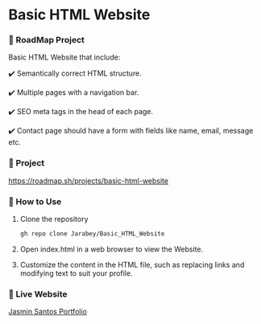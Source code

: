 # Basic HTML Website
### 🌟 RoadMap Project
Basic HTML Website that include:

✔️ Semantically correct HTML structure.

✔️ Multiple pages with a navigation bar.

✔️ SEO meta tags in the head of each page.

✔️ Contact page should have a form with fields like name, email, message etc.


### 🌟 Project
https://roadmap.sh/projects/basic-html-website
### 🌟 How to Use

1. Clone the repository
   
   ```bash
   gh repo clone Jarabey/Basic_HTML_Website
2. Open index.html in a web browser to view the Website.
3. Customize the content in the HTML file, such as replacing links and modifying text to suit your profile.

### 🌟 Live Website
[Jasmin Santos Portfolio](https://htmlbasicwebsite.netlify.app/)
